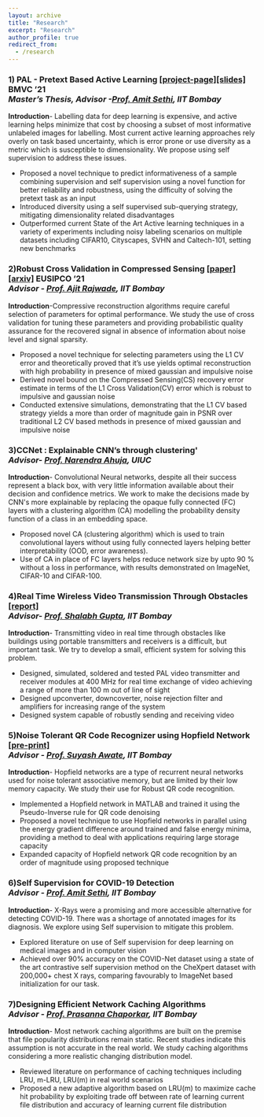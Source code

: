```yaml
---
layout: archive
title: "Research"
excerpt: "Research"
author_profile: true
redirect_from:
  - /research
---
```



### **1) PAL - Pretext Based Active Learning [[project-page]](https://www.bmvc2021-virtualconference.com/conference/papers/paper_1061.html)[[slides]](https://shubhangb97.github.io/files/PAL_BMVC_slides.pdf) BMVC ’21**<br>*Master’s Thesis, Advisor -[Prof. Amit Sethi](https://www.ee.iitb.ac.in/~asethi/), IIT Bombay* <br>
**Introduction**- Labelling data for deep learning is expensive, and active learning helps minimize that cost by choosing a
subset of most informative unlabeled images for labelling. Most current active learning approaches rely overly on task
based uncertainty, which is error prone or use diversity as a metric which is susceptible to dimensionality. We propose using
self supervision to address these issues. <br>
- Proposed a novel technique to predict informativeness of a sample combining supervision and self supervision using a
novel function for better reliability and robustness, using the difficulty of solving the pretext task as an input
- Introduced diversity using a self supervised sub-querying strategy, mitigating dimensionality related disadvantages
- Outperformed current State of the Art Active learning techniques in a variety of experiments including noisy
labeling scenarios on multiple datasets including CIFAR10, Cityscapes, SVHN and Caltech-101, setting new benchmarks

### **2)Robust Cross Validation in Compressed Sensing [[paper]](https://ieeexplore.ieee.org/document/9615951) [[arxiv]](https://arxiv.org/abs/2102.10165) EUSIPCO ’21** <br>*Advisor - [Prof. Ajit Rajwade](https://www.cse.iitb.ac.in/~ajitvr/), IIT Bombay* <br>
**Introduction**-Compressive reconstruction algorithms require careful selection of parameters for optimal performance. We
study the use of cross validation for tuning these parameters and providing probabilistic quality assurance for the recovered
signal in absence of information about noise level and signal sparsity.
- Proposed a novel technique for selecting parameters using the L1 CV error and theoretically proved that it’s use
yields optimal reconstruction with high probability in presence of mixed gaussian and impulsive noise
- Derived novel bound on the Compressed Sensing(CS) recovery error estimate in terms of the L1 Cross Validation(CV)
error which is robust to impulsive and gaussian noise
- Conducted extensive simulations, demonstrating that the L1 CV based strategy yields a more than order of magnitude
gain in PSNR over traditional L2 CV based methods in presence of mixed gaussian and impulsive noise

### **3)CCNet : Explainable CNN’s through clustering'**  <br> *Advisor- [Prof. Narendra Ahuja](https://ece.illinois.edu/about/directory/faculty/n-ahuja), UIUC*<br>
**Introduction**- Convolutional Neural networks, despite all their success represent a black box, with very little information available about their decision and confidence metrics. We work to make the decisions made by CNN's more explainable by replacing the opaque fully connected (FC) layers with a clustering algorithm (CA) modelling the probability density function of a class in an embedding space.
- Proposed novel CA (clustering algorithm) which is used to train convolutional layers without using fully connected layers helping better interpretability (OOD, error awareness).
- Use of CA in place of FC layers helps reduce network size by upto 90 % without a loss in performance, with results demonstrated on ImageNet, CIFAR-10 and CIFAR-100.


### **4)Real Time Wireless Video Transmission Through Obstacles [[report]](https://shubhangb97.github.io/files/EDL_Report.pdf)**<br> *Advisor- [Prof. Shalabh Gupta](https://www.ee.iitb.ac.in/wiki/faculty/shalabh), IIT Bombay*<br>
**Introduction**- Transmitting video in real time through obstacles like buildings using portable transmitters and receivers is
a difficult, but important task. We try to develop a small, efficient system for solving this problem.

- Designed, simulated, soldered and tested PAL video transmitter and receiver modules at 400 MHz for real time exchange
of video achieving a range of more than 100 m out of line of sight
- Designed upconverter, downcoverter, noise rejection filter and amplifiers for increasing range of the system
- Designed system capable of robustly sending and receiving video

### **5)Noise Tolerant QR Code Recognizer using Hopfield Network [[pre-print]](https://shubhangb97.github.io/files/QR_code_1.pdf)** <br> *Advisor - [Prof. Suyash Awate](https://www.cse.iitb.ac.in/~suyash/), IIT Bombay*<br>
**Introduction**- Hopfield networks are a type of recurrent neural networks used for noise tolerant associative memory, but
are limited by their low memory capacity. We study their use for Robust QR code recognition.

- Implemented a Hopfield network in MATLAB and trained it using the Pseudo-Inverse rule for QR code denoising
- Proposed a novel technique to use Hopfield networks in parallel using the energy gradient difference around trained
and false energy minima, providing a method to deal with applications requiring large storage capacity
- Expanded capacity of Hopfield network QR code recognition by an order of magnitude using proposed technique

### **6)Self Supervision for COVID-19 Detection** <br> *Advisor - [Prof. Amit Sethi](https://www.ee.iitb.ac.in/~asethi/), IIT Bombay* <br>
 **Introduction**- X-Rays were a promising and more accessible alternative for detecting COVID-19. There was a shortage of
annotated images for its diagnosis. We explore using Self supervision to mitigate this problem.
- Explored literature on use of Self supervision for deep learning on medical images and in computer vision
- Achieved over 90% accuracy on the COVID-Net dataset using a state of the art contrastive self supervision method on
the CheXpert dataset with 200,000+ chest X rays, comparing favourably to ImageNet based initialization for our task.

### **7)Designing Efficient Network Caching Algorithms** <br> *Advisor - [Prof. Prasanna Chaporkar](https://www.ee.iitb.ac.in/wiki/faculty/chaporkar), IIT Bombay*<br>
**Introduction**- Most network caching algorithms are built on the premise that file popularity distributions remain static.
Recent studies indicate this assumption is not accurate in the real world. We study caching algorithms considering a more
realistic changing distribution model.
- Reviewed literature on performance of caching techniques including LRU, m-LRU, LRU(m) in real world scenarios
- Proposed a new adaptive algorithm based on LRU(m) to maximize cache hit probability by exploiting trade off
between rate of learning current file distribution and accuracy of learning current file distribution
